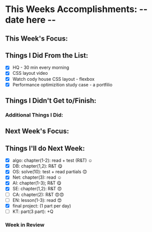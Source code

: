 # This Weeks Accomplishments: -- date here --

## This Week's Focus:

## Things I Did From the List:
- [x] HQ - 30 min every morning
- [x] CSS layout video
- [x] Watch cody house CSS layout - flexbox
- [x] Performance optimizition study case - a portfilio  

## Things I Didn't Get to/Finish:

### Additional Things I Did:

## Next Week's Focus:

## Things I'll do Next Week:

- [x] algo: chapter(1-2): read + test (R&T) ☺️
- [x] DB: chapter(1,2): R&T 😋
- [x] OS: solve(10): test + read partials 😊
- [x] Net: chapter(3): read ☺️
- [x] AI: chapter(1-3); R&T 😋
- [x] SE: chapter(1,2): R&T 😍
- [ ] CA: chapter(2): R&T 😍😍
- [ ] EN: lesson(1-3): read 😍
- [x] final project: (1 part per day)
- [ ] KT: part(3 part): +Q 

### Week in Review

